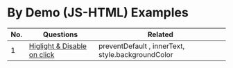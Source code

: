 # By Demo (JS-HTML) Examples 

| No. | Questions | Related |
|---- | --------- | --------- |
|1  | [Higlight & Disable on click](https://github.com/citta-lab/javascript/blob/master/examples/bind-complete-example.js) | preventDefault , innerText, style.backgroundColor |